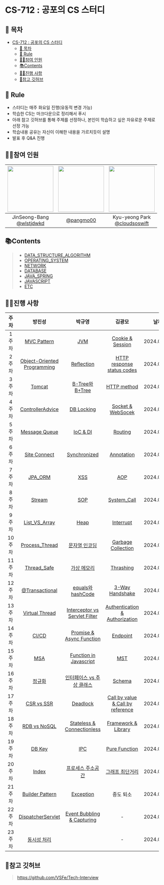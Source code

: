 # CS-712 : 공포의 CS 스터디

## 📑 목차

- [CS-712 : 공포의 CS 스터디](#cs-712--공포의-cs-스터디)
  - [📑 목차](#-목차)
  - [🌳 Rule](#-rule)
  - [💁‍♂️참여 인원](#️참여-인원)
  - [📚Contents](#contents)
  - [🏃‍♀️진행 사항](#️진행-사항)
  - [📌참고 깃허브](#참고-깃허브)

## 🌳 Rule

- 스터디는 매주 화요일 진행(유동적 변경 가능)
- 학습한 CS는 마크다운으로 정리해서 푸시
- 아래 참고 깃허브를 통해 주제를 선정하나, 본인이 학습하고 싶은 자유로운 주제로 선정 가능
- 학습내용 공유는 자신이 이해한 내용을 가르치듯이 설명
- 발표 후 Q&A 진행

## 💁‍♂️참여 인원

| <img src="https://avatars.githubusercontent.com/u/74286424?v=4" width="150" height="150"/> | <img src="https://avatars.githubusercontent.com/u/80333530?v=4" width="150" height="150"/> | <img src="https://avatars.githubusercontent.com/u/77185436?v=4" width="150" height="150"/> |
| :----------------------------------------------------------------------------------------: | :----------------------------------------------------------------------------------------: | :----------------------------------------------------------------------------------------: |
|                JinSeong-Bang<br/>[@wlstjdwkd](https://github.com/wlstjdwkd)                |                          [@pangmo00](https://github.com/pangmo00)                          |            Kyu-yeong Park<br/>[@cloudsoswift](https://github.com/cloudsoswift)             |

## 📚Contents

> - [DATA_STRUCTURE_ALGORITHM](01-DATA_STRUCTURE_ALGORITHM)
> - [OPERATING_SYSTEM](02-OPERATING_SYSTEM)
> - [NETWORK](03-NETWORK)
> - [DATABASE](04-DATABASE)
> - [JAVA_SPRING](07-JAVA_SPRING)
> - [JAVASCRIPT](08-JAVASCRIPT)
> - [ETC](05-ETC)

## 🏃‍♀️진행 사항

|  주차  |                                                                 방진성                                                                 |                                       박규영                                        |                                                         김광모                                                          |     날짜     |
|:----:|:-----------------------------------------------------------------------------------------------------------------------------------:| :---------------------------------------------------------------------------------: |:--------------------------------------------------------------------------------------------------------------------:|:----------:|
| 1주차  |                                           [MVC Pattern](05-ETC/8_MVC%20Pattern/Readme.md)                                           |                        [JVM](07-JAVA_SPRING/1_JVM/Readme.md)                        |                          [Cookie & Session](03-NETWORK/1_Cookie%20%26%20Session/Readme.md)                           | 2024.01.30 |
| 2주차  | [Object-Oriented Programming](05-ETC/4_%EA%B0%9D%EC%B2%B4%EC%A7%80%ED%96%A5%ED%94%84%EB%A1%9C%EA%B7%B8%EB%9E%98%EB%B0%8D/Readme.md) |                 [Reflection](07-JAVA_SPRING/4_Reflection/Readme.md)                 |                [HTTP response status codes](03-NETWORK/2_HTTP%20response%20status%20codes/Readme.md)                 | 2024.02.06 |
| 3주차  |                                            [Tomcat](07-JAVA_SPRING/18_Tomcat/Readme.md)                                             |              [B-Tree와 B+Tree](04-DATABASE/10_B-TREE_B+TREE/Readme.md)              |                                 [HTTP method](03-NETWORK/3_Http%20Method/Readme.md)                                  | 2024.02.13 |
| 4주차  |                                  [ControllerAdvice](07-JAVA_SPRING/19_ControllerAdvice/Readme.md)                                   |                  [DB Locking](04-DATABASE/11_DB-Locking/Readme.md)                  |                       [Socket & WebSocek](03-NETWORK/5_Socket%20%26%20Web%20Socket/Readme.md)                        | 2024.02.20 |
| 5주차  |                                        [Message Queue](05-ETC/17_Message%20Queue/Readme.md)                                         |                   [IoC & DI](07-JAVA_SPRING/11_IoC-DI/Readme.md)                    |                                    [Routing](03-NETWORK/17_Forwarding/Readme.md)                                     | 2024.02.27 |
| 6주차  |                                       [Site Connect](03-NETWORK/13_Site%20Connect/Readme.md)                                        |               [Synchronized](07-JAVA_SPRING/7_Synchronized/Readme.md)               |                                 [Annotation](07-JAVA_SPRING/17_Annotation/Readme.md)                                 | 2024.03.06 |
| 7주차  |                                           [JPA_ORM](07-JAVA_SPRING/15_JPA-ORM/Readme.md)                                            |                         [XSS](03-NETWORK/21_XSS/Readme.md)                          |                                        [AOP](07-JAVA_SPRING/12_AOP/Readme.md)                                        | 2024.03.12 |
| 8주차  |                                             [Stream](07-JAVA_SPRING/8_Stream/Readme.md)                                             |                         [SOP](03-NETWORK/15_SOP/Readme.md)                          |                              [System_Call](02-OPERATING_SYSTEM/1.System_Call/Readme.md)                              | 2024.03.20 |
| 9주차  |                                 [List_VS_Array](01-DATA_STRUCTURE_ALGORITHM/2_LinkedList/Readme.md)                                 |                [Heap](01-DATA_STRUCTURE_ALGORITHM/6_Heap/Readme.md)                 |                                [Interrupt](02-OPERATING_SYSTEM/2_Interrupt/Readme.md)                                | 2024.03.27 |
| 10주차 |                                   [Process_Thread](02-OPERATING_SYSTEM/3_ProcessThread/Readme.md)                                   |               [문자열 인코딩](05-ETC/15-Character_Encoding/Readme.md)               |                             [Garbage Collection](05-ETC/10_Garbage_Collection/Readme.md)                             | 2024.04.02 |
| 11주차 |                                     [Thread_Safe](02-OPERATING_SYSTEM/12_ThreadSafe/Readme.md)                                      |           [가상 메모리](02-OPERATING_SYSTEM/17_Virtual-Memory/Readme.md)            |                               [Thrashing](02-OPERATING_SYSTEM/16.Thrashing/Readme.md)                                | 2024.04.10 |
| 12주차 |                                   [@Transactional](07-JAVA_SPRING%2F16_Transactional%2FReadme.md)                                   |          [equals와 hashCode](07-JAVA_SPRING/10_equals-hashCode/Readme.md)           |                              [3-Way Handshake](03-NETWORK/11_3-Way-Handshake/Readme.md)                              | 2024.04.16 |
| 13주차 |                                   [Virtual Thread](07-JAVA_SPRING%2F20_VirtualThread%2FReadme.md)                                   |   [Interceptor vs Servlet Filter](07-JAVA_SPRING/13_Interceptor-Filter/Readme.md)   |              [Authentication & Authorization](05-ETC/12_Authentication%20%26%20Authorization/Readme.md)              | 2024.04.23 |
| 14주차 |                                                [CI/CD](05-ETC%2F2_CI_CD%2FReadme.md)                                                |         [Promise & Async Function](08-JAVASCRIPT/1_Promise-async/Readme.md)         |                                     [Endpoint](03-NETWORK/22_Endpoint/Readme.md)                                     | 2024.04.30 |
| 15주차 |                                                 [MSA](05-ETC%2F18_MSA%2FReadme.md)                                                  |            [Function in Javascript](08-JAVASCRIPT/2_Function/Readme.md)             |                                [MST](./01-DATA_STRUCTURE_ALGORITHM/12_MST/Readme.md)                                 | 2024.05.09 |
| 16주차 |                                          [정규화](04-DATABASE%2F7_Normalization%2FReadme.md)                                           | [인터페이스 vs 추상 클래스](07-JAVA_SPRING/3_Interface-vs-Abstract-Class/Readme.md) |                                      [Schema](04-DATABASE/13_Schema/Readme.md)                                       | 2024.05.14 |
| 17주차 |                                        [CSR vs SSR](03-NETWORK%2FCSR%20vs%20SSR%2FReadme.md)                                        |                [Deadlock](02-OPERATING_SYSTEM/9_Deadlock/Readme.md)                 |              [Call by value & Call by reference](05-ETC/6_Call-by-value%26Call-by-reference/Readme.md)               | 2024.05.24 |
| 18주차 |                                    [RDB vs NoSQL](04-DATABASE%2F2_RDB%20vs%20NoSQL%2FReadme.md)                                     |     [Stateless & Connectionless](03-NETWORK/16_Stateless-Connectless/Readme.md)     |                                            [Framework & Library](05-ETC/)                                            | 2024.05.29 |
| 19주차 |                                              [DB Key](04-DATABASE%2F1_Key%2FReadme.md)                                              |                     [IPC](02-OPERATING_SYSTEM/11_IPC/Readme.md)                     |                                 [Pure Function](05-ETC/7_Pure%20Function/Readme.md)                                  | 2024.06.04 |
| 20주차 |                                             [Index](04-DATABASE%2F5_Index%2FReadme.md)                                              |        [프로세스 주소공간](02-OPERATING_SYSTEM/4_Process-Address-Space/Readme.md)                                                                             | [그래프 최단거리](01-DATA_STRUCTURE_ALGORITHM/10.%EA%B7%B8%EB%9E%98%ED%94%84%EC%B5%9C%EB%8B%A8%EA%B1%B0%EB%A6%AC/Readme.md) | 2024.06.11 |
| 21주차 |                                      [Builder Pattern](05-ETC%2F19_BuilderPattern%2FReadme.md)                                      |          [Exception](07-JAVA_SPRING/6_Exception/Readme.md)                                                                      |                                                        중도 퇴소                                                         | 2024.06.19 |
| 22주차 |                               [DispatcherServlet](07-JAVA_SPRING%2F14_DispatcherServlet%2FReadme.md)                                |          [Event Bubbling & Capturing](08-JAVASCRIPT/3_Event-Bubbling-Capturing/Readme.md)                                                                      |                                                          -                                                           | 2024.06.25 |
| 23주차 |                                            [동시성 처리](05-ETC%2F20_Concurrency%2FReadme.md)                                            |                                                                                |                                                          -                                                           | 2024.07.02 |


[//]: # "지우지 말 것/복사용임"
[//]: # "| 주차 |                                                                                                  |                                                                                |                                       | 2024.. |"

## 📌참고 깃허브

> https://github.com/VSFe/Tech-Interview
